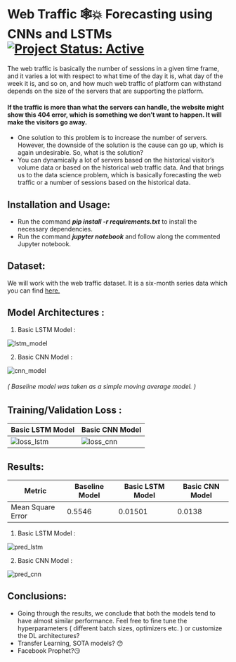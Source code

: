 # Web Traffic 🕸💥 Forecasting using CNNs and LSTMs [![Project Status: Active](https://www.repostatus.org/badges/latest/active.svg)](https://www.repostatus.org/#active)


The web traffic is basically the number of sessions in a given time frame, and it varies a lot with respect to what time of the day it is, what day of the week it is, and so on, and how much web traffic of platform can withstand depends on the size of the servers that are supporting the platform.

#### If the traffic is more than what the servers can handle, the website might show this 404 error, which is something we don’t want to happen. It will make the visitors go away.

* One solution to this problem is to increase the number of servers. However, the downside of the solution is the cause can go up, which is again undesirable. So, what is the solution?
* You can dynamically a lot of servers based on the historical visitor’s volume data or based on the historical web traffic data. And that brings us to the data science problem, which is basically forecasting the web traffic or a number of sessions based on the historical data.

## Installation and Usage:
* Run the command ***pip install -r requirements.txt*** to install the necessary dependencies.
* Run the command ***jupyter notebook*** and follow along the commented Jupyter notebook.

## Dataset:
We will work with the web traffic dataset. It is a six-month series data which you can find [here.](https://www.kaggle.com/kajal1/web-traffic-forecast-dataset)

## Model Architectures : 
1. Basic LSTM Model :
 
![lstm_model](https://user-images.githubusercontent.com/29462447/134826086-fda426cf-99e1-4d78-a872-a2dbf4be81e4.png)


2. Basic CNN Model :

![cnn_model](https://user-images.githubusercontent.com/29462447/134826108-8891d98d-14a3-4bbb-a0c2-f1560d977a96.png)

###### ( Baseline model was taken as a simple moving average model. )

## Training/Validation Loss : 

| Basic LSTM Model      | Basic CNN Model|
| ----------- | ----------- |
| ![loss_lstm](https://user-images.githubusercontent.com/29462447/134826157-7ba86d3c-d2ee-42ef-9508-8d88b1c1790b.png)      | ![loss_cnn](https://user-images.githubusercontent.com/29462447/134826162-47b688f5-6c3c-44ac-a4b5-a42f047ec68f.png)       |

## Results: 

| Metric | Baseline Model | Basic LSTM Model | Basic CNN Model |
| ------ | -------------- | ---------------- | --------------- |
| Mean Square Error | 0.5546 | 0.01501 | 0.0138 |


1. Basic LSTM Model :

![pred_lstm](https://user-images.githubusercontent.com/29462447/134826200-27252b04-3f2d-47ef-be86-523c01e19d49.png)

2. Basic CNN Model : 

![pred_cnn](https://user-images.githubusercontent.com/29462447/134826193-8f024fef-970e-46f9-96c4-7c2e6feb6417.png)

## Conclusions: 
* Going through the results, we conclude that both the models tend to have almost similar performance. Feel free to fine tune the hyperparameters ( different batch sizes, optimizers etc. ) or customize the DL architectures?
* Transfer Learning, SOTA models? 😯
* Facebook Prophet?😏
